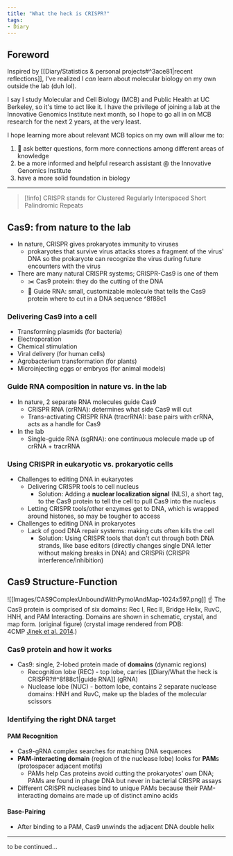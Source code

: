 ```yaml
---
title: "What the heck is CRISPR?"
tags:
- Diary
---
```

## Foreword
Inspired by [[Diary/Statistics & personal projects#^3ace81|recent reflections]], I've realized I *can* learn about molecular biology on my own outside the lab (duh lol). 

I say I study Molecular and Cell Biology (MCB) and Public Health at UC Berkeley, so it's time to act like it. I have the privilege of joining a lab at the Innovative Genomics Institute next month, so I hope to go all in on MCB research for the next 2 years, at the very least. 

I hope learning more about relevant MCB topics on my own will allow me to:
1. 🌟 ask better questions, form more connections among different areas of knowledge
2. be a more informed and helpful research assistant @ the Innovative Genomics Institute
3. have a more solid foundation in biology 

---

> [!info] CRISPR stands for Clustered Regularly Interspaced Short Palindromic Repeats

## Cas9: from nature to the lab
- In nature, CRISPR gives prokaryotes immunity to viruses
	- prokaryotes that survive virus attacks stores a fragment of the virus' DNA so the prokaryote can recognize the virus during future encounters with the virus
- There are many natural CRISPR systems; CRISPR-Cas9 is one of them
	- ✂️ Cas9 protein: they do the cutting of the DNA
	- 🦯 Guide RNA: small, customizable molecule that tells the Cas9 protein where to cut in a DNA sequence ^8f88c1
### Delivering Cas9 into a cell
- Transforming plasmids (for bacteria)
- Electroporation
- Chemical stimulation
- Viral delivery (for human cells)
- Agrobacterium transformation (for plants)
- Microinjecting eggs or embryos (for animal models)
### Guide RNA composition in nature vs. in the lab
- In nature, 2 separate RNA molecules guide Cas9
	- CRISPR RNA (crRNA): determines what side Cas9 will cut
	- Trans-activating CRISPR RNA (tracrRNA): base pairs with crRNA, acts as a handle for Cas9
- In the lab
	- Single-guide RNA (sgRNA): one continuous molecule made up of crRNA + tracrRNA
### Using CRISPR in eukaryotic vs. prokaryotic cells
- Challenges to editing DNA in eukaryotes
	- Delivering CRISPR tools to cell nucleus 
		- Solution: Adding a **nuclear localization signal** (NLS), a short tag, to the Cas9 protein to tell the cell to pull Cas9 into the nucleus
	- Letting CRISPR tools/other enzymes get to DNA, which is wrapped around histones, so may be tougher to access
- Challenges to editing DNA in prokaryotes
	- Lack of good DNA repair systems: making cuts often kills the cell 
		- Solution: Using CRISPR tools that don't cut through both DNA strands, like base editors (directly changes single DNA letter without making breaks in DNA) and CRISPRi (CRISPR interference/inhibition)

## Cas9 Structure-Function
![[Images/CAS9ComplexUnboundWithPymolAndMap-1024x597.png]]
☝️ The Cas9 protein is comprised of six domains: Rec I, Rec II, Bridge Helix, RuvC, HNH, and PAM Interacting. Domains are shown in schematic, crystal, and map form. (original figure) (crystal image rendered from PDB: 4CMP [Jinek et al. 2014](https://sites.tufts.edu/crispr/references/ "References").)

### Cas9 protein and how it works
- Cas9: single, 2-lobed protein made of **domains** (dynamic regions) 
	- Recognition lobe (REC) - top lobe, carries [[Diary/What the heck is CRISPR?#^8f88c1|guide RNA]] (gRNA)
	- Nuclease lobe (NUC) - bottom lobe, contains 2 separate nuclease domains: HNH and RuvC, make up the blades of the molecular scissors
### Identifying the right DNA target
#### PAM Recognition
- Cas9-gRNA complex searches for matching DNA sequences
- **PAM-interacting domain** (region of the nuclease lobe) looks for **PAM**s (protospacer adjacent motifs)
	- PAMs help Cas proteins avoid cutting the prokaryotes' own DNA; PAMs are found in phage DNA but never in bacterial CRISPR assays
- Different CRISPR nucleases bind to unique PAMs because their PAM-interacting domains are made up of distinct amino acids
#### Base-Pairing
- After binding to a PAM, Cas9 unwinds the adjacent DNA double helix


--- 
to be continued...